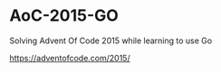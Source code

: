 # AoC-2015-GO

Solving Advent Of Code 2015 while learning to use Go

https://adventofcode.com/2015/
